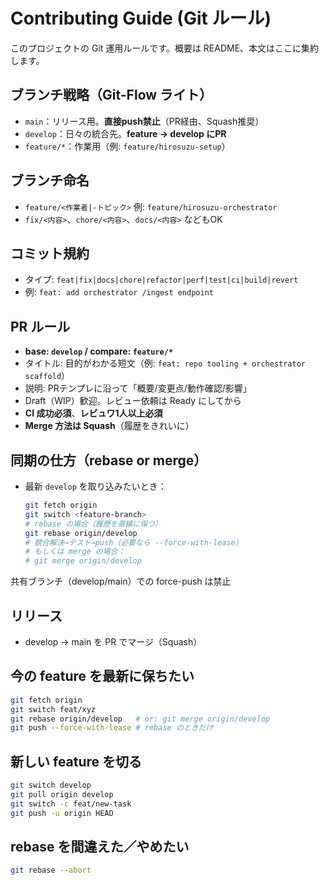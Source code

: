 # Contributing Guide (Git ルール)

このプロジェクトの Git 運用ルールです。概要は README、本文はここに集約します。

## ブランチ戦略（Git-Flow ライト）
- `main`：リリース用。**直接push禁止**（PR経由、Squash推奨）
- `develop`：日々の統合先。**feature → develop にPR**
- `feature/*`：作業用（例: `feature/hirosuzu-setup`）

## ブランチ命名
- `feature/<作業者|-トピック>` 例: `feature/hirosuzu-orchestrator`
- `fix/<内容>`、`chore/<内容>`、`docs/<内容>` などもOK

## コミット規約
- タイプ: `feat|fix|docs|chore|refactor|perf|test|ci|build|revert`
- 例: `feat: add orchestrator /ingest endpoint`

## PR ルール
- **base: `develop` / compare: `feature/*`**
- タイトル: 目的がわかる短文（例: `feat: repo tooling + orchestrator scaffold`）
- 説明: PRテンプレに沿って「概要/変更点/動作確認/影響」
- Draft（WIP）歓迎。レビュー依頼は Ready にしてから
- **CI 成功必須**、**レビュワ1人以上必須**
- **Merge 方法は Squash**（履歴をきれいに）

## 同期の仕方（rebase or merge）
- 最新 `develop` を取り込みたいとき：
  ```bash
  git fetch origin
  git switch <feature-branch>
  # rebase の場合（履歴を直線に保つ）
  git rebase origin/develop
  # 競合解決→テスト→push（必要なら --force-with-lease）
  # もしくは merge の場合：
  # git merge origin/develop
共有ブランチ（develop/main）での force-push は禁止

## リリース
- develop → main を PR でマージ（Squash）

## 今の feature を最新に保ちたい
  ```bash
  git fetch origin
  git switch feat/xyz
  git rebase origin/develop   # or: git merge origin/develop
  git push --force-with-lease # rebase のときだけ
  ```

## 新しい feature を切る
  ```bash
git switch develop
git pull origin develop
git switch -c feat/new-task
git push -u origin HEAD
```
## rebase を間違えた／やめたい
  ```bash
git rebase --abort
```